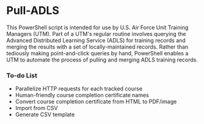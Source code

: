 # Pull-ADLS

This PowerShell script is intended for use by U.S. Air Force Unit Training Managers (UTM). Part of a UTM's regular routine involves querying the Advanced Distributed Learning Service (ADLS) for training records and merging the results with a set of locally-maintained records. Rather than tediously making point-and-click queries by hand, PowerShell enables a UTM to automate the process of pulling and merging ADLS training records.

### To-do List
- Parallelize HTTP requests for each tracked course
- Human-friendly course completion certificate names
- Convert course completion certificate from HTML to PDF/image
- Import from CSV
- Generate CSV template
